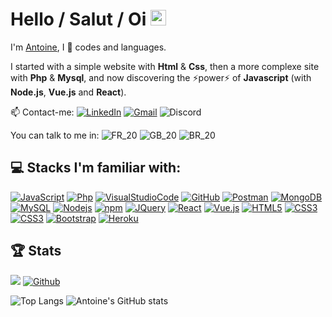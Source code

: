 # Hello / Salut / Oi <img height="25" src="https://camo.githubusercontent.com/e8e7b06ecf583bc040eb60e44eb5b8e0ecc5421320a92929ce21522dbc34c891/68747470733a2f2f6d656469612e67697068792e636f6d2f6d656469612f6876524a434c467a6361737252346961377a2f67697068792e676966">

I'm [Antoine](https://antoinebollinger.github.io/), I 💙 codes and languages.

I started with a simple website with **Html** & **Css**, then a more complexe site with **Php** & **Mysql**, and now discovering the ⚡power⚡ of **Javascript** (with **Node.js**, **Vue.js** and **React**).

📫 Contact-me:
[![LinkedIn](https://img.shields.io/badge/-LinkedIn-blue?logo=linkedin)](https://www.linkedin.com/in/antoinebollinger)
[![Gmail](https://img.shields.io/badge/-Gmail-black?logo=gmail)](mailto:antoine.bollinger@gmail.com)
![Discord](https://img.shields.io/badge/-AntoineBo%239898-black?logo=discord)

You can talk to me in:
![FR_20](https://user-images.githubusercontent.com/56133015/116658351-1a815380-a990-11eb-9ee6-d8ac3eafe36a.jpg)
![GB_20](https://user-images.githubusercontent.com/56133015/116658353-1b19ea00-a990-11eb-92af-9e38a7880e15.jpg)
![BR_20](https://user-images.githubusercontent.com/56133015/116658354-1b19ea00-a990-11eb-9327-f47cee7acb6f.jpg)

## 💻 Stacks I'm familiar with:

[![JavaScript](https://img.shields.io/badge/-JavaScript-black?logo=javascript)](https://developer.mozilla.org/fr/docs/Web/JavaScript)
[![Php](https://img.shields.io/badge/-Php-blue?logo=php)](https://www.php.net)
[![VisualStudioCode](https://img.shields.io/badge/-VisualStudioCode-blue?logo=visualstudio)](https://code.visualstudio.com)
[![GitHub](https://img.shields.io/badge/-GitHub-black?logo=github)](https://github.com)
[![Postman](https://img.shields.io/badge/-Postman-orange?logo=postman)](https://www.postman.com)
[![MongoDB](https://img.shields.io/badge/-MongoDB-green?logo=mongodb)](https://www.mongodb.com)
[![MySQL](https://img.shields.io/badge/-MySQL-orange?logo=mysql)](https://www.mysql.com)
[![Nodejs](https://img.shields.io/badge/-Nodejs-black?logo=Node.js)](https://nodejs.org)
[![npm](https://img.shields.io/npm/v/npm.svg?logo=npm)](https://www.npmjs.com)
[![JQuery](https://img.shields.io/badge/-JQuery-blue?logo=jquery)](https://jquery.com)
[![React](https://img.shields.io/badge/-React-blue?logo=react)](https://reactjs.org)
[![Vue.js](https://img.shields.io/badge/-Vue.js-green?logo=vue.js)](https://vuejs.org)
[![HTML5](https://img.shields.io/badge/-HTML5-E34F26?logo=html5&logoColor=white)](https://developer.mozilla.org/en-US/docs/Web/HTML)
[![CSS3](https://img.shields.io/badge/-CSS3-1572B6?logo=css3)](https://developer.mozilla.org/en-US/docs/Web/CSS)
[![CSS3](https://img.shields.io/badge/-SASS-pink?logo=sass)](https://sass-lang.com)
[![Bootstrap](https://img.shields.io/badge/-Bootstrap-563D7C?logo=bootstrap)](https://getbootstrap.com)
[![Heroku](https://img.shields.io/badge/-Heroku-430098?logo=heroku)](https://heroku.com)

## 🏆 Stats

![](https://komarev.com/ghpvc/?username=antoinebollinger&color=yellow) [![Github](https://img.shields.io/github/followers/antoinebollinger?label=Followers&logo=Github)](https://github.com/antoinebollinger)

![Top Langs](https://github-readme-stats.vercel.app/api/top-langs/?username=antoinebollinger&show_icons=true&include_all_commits=true&layout=compact&hide_title=true&hide_border=true) ![Antoine's GitHub stats](https://github-readme-stats.vercel.app/api?username=antoinebollinger&hide_title=true&hide_border=true&show_icons=true)
